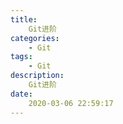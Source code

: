```yaml
---
title:
    Git进阶
categories:
    - Git
tags:
    - Git
description:
    Git进阶
date:
    2020-03-06 22:59:17
---
```


